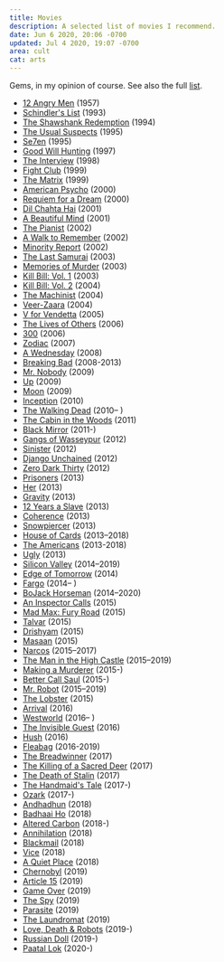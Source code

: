 ```yaml
---
title: Movies
description: A selected list of movies I recommend.
date: Jun 6 2020, 20:06 -0700
updated: Jul 4 2020, 19:07 -0700
area: cult
cat: arts
---
```


Gems, in my opinion of course. See also the full [list](https://www.imdb.com/user/ur34765497/ratings).

- [12 Angry Men](https://www.imdb.com/title/tt0050083/?ref_=rt_li_tt) \(1957\)
- [Schindler's List](https://www.imdb.com/title/tt0108052/?ref_=rt_li_tt) \(1993\)
- [The Shawshank Redemption](https://www.imdb.com/title/tt0111161/?ref_=rt_li_tt) \(1994\)
- [The Usual Suspects](https://www.imdb.com/title/tt0114814/?ref_=rt_li_tt) \(1995\)
- [Se7en](https://www.imdb.com/title/tt0114369/?ref_=rt_li_tt) \(1995\)
- [Good Will Hunting](https://www.imdb.com/title/tt0119217/?ref_=rt_li_tt) \(1997\)
- [The Interview](https://www.imdb.com/title/tt0120714) \(1998\)
- [Fight Club](https://www.imdb.com/title/tt0137523/?ref_=rt_li_tt) \(1999\)
- [The Matrix](https://www.imdb.com/title/tt0133093/?ref_=rt_li_tt) \(1999\)
- [American Psycho](https://www.imdb.com/title/tt0144084/?ref_=rt_li_tt) \(2000\)
- [Requiem for a Dream](https://www.imdb.com/title/tt0180093) \(2000\)
- [Dil Chahta Hai](https://www.imdb.com/title/tt0292490/?ref_=rt_li_tt) \(2001\)
- [A Beautiful Mind](https://www.imdb.com/title/tt0268978/?ref_=rt_li_tt) \(2001\)
- [The Pianist](https://www.imdb.com/title/tt0253474/?ref_=rt_li_tt) \(2002\)
- [A Walk to Remember](https://www.imdb.com/title/tt0281358/?ref_=rt_li_tt) \(2002\)
- [Minority Report](https://www.imdb.com/title/tt0181689/?ref_=rt_li_tt) \(2002\)
- [The Last Samurai](https://www.imdb.com/title/tt0325710/?ref_=rt_li_tt) \(2003\)
- [Memories of Murder](https://www.imdb.com/title/tt0353969/?ref_=rt_li_tt) \(2003\)
- [Kill Bill: Vol. 1](https://www.imdb.com/title/tt0266697/?ref_=rt_li_tt) \(2003\)
- [Kill Bill: Vol. 2](https://www.imdb.com/title/tt0378194/?ref_=rt_li_tt) \(2004\)
- [The Machinist](https://www.imdb.com/title/tt0361862/?ref_=rt_li_tt) \(2004\)
- [Veer-Zaara](https://www.imdb.com/title/tt0420332/?ref_=rt_li_tt) \(2004\)
- [V for Vendetta](https://www.imdb.com/title/tt0434409/?ref_=rt_li_tt) \(2005\)
- [The Lives of Others](https://www.imdb.com/title/tt0405094/?ref_=rt_li_tt) \(2006\)
- [300](https://www.imdb.com/title/tt0416449/?ref_=rt_li_tt) \(2006\)
- [Zodiac](https://www.imdb.com/title/tt0443706/?ref_=rt_li_tt) \(2007\)
- [A Wednesday](https://www.imdb.com/title/tt1280558/?ref_=rt_li_tt) \(2008\)
- [Breaking Bad](https://www.imdb.com/title/tt0903747/?ref_=rt_li_tt) \(2008-2013\)
- [Mr. Nobody](https://www.imdb.com/title/tt0485947/?ref_=rt_li_tt) \(2009\)
- [Up](https://www.imdb.com/title/tt1049413/?ref_=rt_li_tt) \(2009\)
- [Moon](https://www.imdb.com/title/tt1182345/) \(2009\)
- [Inception](https://www.imdb.com/title/tt1375666/?ref_=rt_li_tt) \(2010\)
- [The Walking Dead](https://www.imdb.com/title/tt1520211/?ref_=rt_li_tt) \(2010– \)
- [The Cabin in the Woods](https://www.imdb.com/title/tt1259521) \(2011\)
- [Black Mirror](https://www.imdb.com/title/tt2085059/?ref_=rt_li_tt) \(2011-\)
- [Gangs of Wasseypur](https://www.imdb.com/title/tt1954470/?ref_=rt_li_tt) \(2012\)
- [Sinister](https://www.imdb.com/title/tt1922777/?ref_=rt_li_tt) \(2012\)
- [Django Unchained](https://www.imdb.com/title/tt1853728/?ref_=rt_li_tt) \(2012\)
- [Zero Dark Thirty](https://www.imdb.com/title/tt1790885/?ref_=rt_li_tt) \(2012\)
- [Prisoners](https://www.imdb.com/title/tt1392214/) \(2013\)
- [Her](https://www.imdb.com/title/tt1798709/?ref_=rt_li_tt) \(2013\)
- [Gravity](https://www.imdb.com/title/tt1454468/?ref_=rt_li_tt) \(2013\)
- [12 Years a Slave](https://www.imdb.com/title/tt2024544/?ref_=rt_li_tt) \(2013\)
- [Coherence](https://www.imdb.com/title/tt2866360) \(2013\)
- [Snowpiercer](https://www.imdb.com/title/tt1706620/?ref_=rt_li_tt) \(2013\)
- [House of Cards](https://www.imdb.com/title/tt1856010/?ref_=rt_li_tt) \(2013–2018\)
- [The Americans](https://www.imdb.com/title/tt2149175/?ref_=rt_li_tt) \(2013-2018\)
- [Ugly](https://www.imdb.com/title/tt2882328/?ref_=rt_li_tt) \(2013\)
- [Silicon Valley](https://www.imdb.com/title/tt2575988/?ref_=rt_li_tt) \(2014–2019\)
- [Edge of Tomorrow](https://www.imdb.com/title/tt1631867/?ref_=rt_li_tt) \(2014\)
- [Fargo](https://www.imdb.com/title/tt2802850/?ref_=rt_li_tt) \(2014– \)
- [BoJack Horseman](https://www.imdb.com/title/tt3398228/?ref_=rt_li_tt) \(2014–2020\)
- [An Inspector Calls](https://www.imdb.com/title/tt4271918) \(2015\)
- [Mad Max: Fury Road](https://www.imdb.com/title/tt1392190/?ref_=rt_li_tt) \(2015\)
- [Talvar](https://www.imdb.com/title/tt4934950/?ref_=rt_li_tt) \(2015\)
- [Drishyam](https://www.imdb.com/title/tt4430212/?ref_=rt_li_tt) \(2015\)
- [Masaan](https://www.imdb.com/title/tt4635372/?ref_=rt_li_tt) \(2015\)
- [Narcos](https://www.imdb.com/title/tt2707408/?ref_=rt_li_tt) \(2015–2017\)
- [The Man in the High Castle](https://www.imdb.com/title/tt1740299/?ref_=rt_li_tt) \(2015–2019\)
- [Making a Murderer](https://www.imdb.com/title/tt5189670/?ref_=rt_li_tt) \(2015-\)
- [Better Call Saul](https://www.imdb.com/title/tt3032476/?ref_=rt_li_tt) \(2015-\)
- [Mr. Robot](https://www.imdb.com/title/tt4158110/?ref_=rt_li_tt) \(2015–2019\)
- [The Lobster](https://www.imdb.com/title/tt3464902) \(2015\)
- [Arrival](https://www.imdb.com/title/tt2543164/?ref_=rt_li_tt) \(2016\)
- [Westworld](https://www.imdb.com/title/tt0475784/?ref_=rt_li_tt) \(2016– \)
- [The Invisible Guest](https://www.imdb.com/title/tt4857264/?ref_=rt_li_tt) \(2016\)
- [Hush](https://www.imdb.com/title/tt5022702/?ref_=rt_li_tt) \(2016\)
- [Fleabag](https://www.imdb.com/title/tt5687612/?ref_=rt_li_tt) \(2016-2019\)
- [The Breadwinner](https://www.imdb.com/title/tt3901826/?ref_=rt_li_tt) \(2017\)
- [The Killing of a Sacred Deer](https://www.imdb.com/title/tt5715874) \(2017\)
- [The Death of Stalin](https://www.imdb.com/title/tt4686844) \(2017\)
- [The Handmaid's Tale](https://www.imdb.com/title/tt5834204/?ref_=rt_li_tt) \(2017-\)
- [Ozark](https://www.imdb.com/title/tt5071412/?ref_=rt_li_tt) \(2017-\)
- [Andhadhun](https://www.imdb.com/title/tt8108198/?ref_=rt_li_tt) \(2018\)
- [Badhaai Ho](https://www.imdb.com/title/tt7725596/?ref_=rt_li_tt) \(2018\)
- [Altered Carbon](https://www.imdb.com/title/tt2261227) \(2018-\)
- [Annihilation](https://www.imdb.com/title/tt2798920/?ref_=rt_li_tt) \(2018\)
- [Blackmail](https://www.imdb.com/title/tt6972140/?ref_=rt_li_tt) \(2018\)
- [Vice](https://www.imdb.com/title/tt6266538/?ref_=rt_li_tt) \(2018\)
- [A Quiet Place](https://www.imdb.com/title/tt6644200/?ref_=rt_li_tt) \(2018\)
- [Chernobyl](https://www.imdb.com/title/tt7366338/?ref_=rt_li_tt) \(2019\)
- [Article 15](https://www.imdb.com/title/tt10324144/?ref_=rt_li_tt) \(2019\)
- [Game Over](https://www.imdb.com/title/tt8914492/?ref_=rt_li_tt) \(2019\)
- [The Spy](https://www.imdb.com/title/tt5952634/?ref_=rt_li_tt) \(2019\)
- [Parasite](https://www.imdb.com/title/tt6751668/?ref_=rt_li_tt) \(2019\)
- [The Laundromat](https://www.imdb.com/title/tt5865326/?ref_=rt_li_tt) \(2019\)
- [Love, Death & Robots](https://www.imdb.com/title/tt9561862/?ref_=rt_li_tt) \(2019-\)
- [Russian Doll](https://www.imdb.com/title/tt7520794/?ref_=rt_li_tt) \(2019-\)
- [Paatal Lok](https://www.imdb.com/title/tt9680440) \(2020-\)
